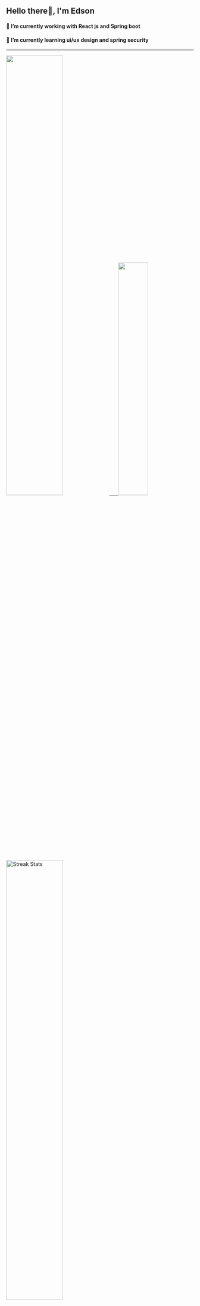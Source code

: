 
## Hello there👋, I'm Edson 

#### 🔭 I’m currently working with React js and Spring boot 
#### 🌱 I’m currently learning ui/ux design and spring security
---
    
  

 <p align="left">
  <a href="https://github.com/EdsonNhancale">
  <img width=55% src="https://github-readme-stats.vercel.app/api?username=EdsonNhancale&show_icons=true&theme=dracula&include_all_commits=true&count_private=true"/>&nbsp;&nbsp;&nbsp;&nbsp;&nbsp;
  <img  width=40% src="https://github-readme-stats.vercel.app/api/top-langs/?username=EdsonNhancale&layout=compact&langs_count=7&theme=dracula"/>
</p>

  <p align="left">
    <a href="https://github.com/EdsonNhancale"><img width=55% alt="Streak Stats" src="https://github-readme-streak-stats.herokuapp.com/?user=EdsonNhancale&theme=dracula"/></a>
   </p>

 
 <!--START_SECTION:waka-->

```txt
From: 16 November 2022 - To: 10 August 2023

Total Time: 531 hrs 31 mins

JavaScript        377 hrs 7 mins  █████████████████▓░░░░░░░   70.95 %
TypeScript        86 hrs 35 mins  ████░░░░░░░░░░░░░░░░░░░░░   16.29 %
Dart              14 hrs 6 mins   ▓░░░░░░░░░░░░░░░░░░░░░░░░   02.65 %
JSON              11 hrs 55 mins  ▓░░░░░░░░░░░░░░░░░░░░░░░░   02.24 %
Other             9 hrs 32 mins   ▒░░░░░░░░░░░░░░░░░░░░░░░░   01.79 %
```

<!--END_SECTION:waka-->

<div> 
  <a href="www.linkedin.com/in/edson-nhancale-7849781a6" target="_blank"><img src="https://img.shields.io/badge/-LinkedIn-%230077B5?style=for-the-badge&logo=linkedin&logoColor=white" target="_blank"></a> 

</div>

